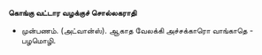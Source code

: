 **கொங்கு வட்டார வழக்குச் சொல்லகராதி**
- முன்பணம். (அட்வான்ஸ்). ஆகாத வேலக்கி அச்சக்காரொ வாங்காதெ - பழமொழி.


